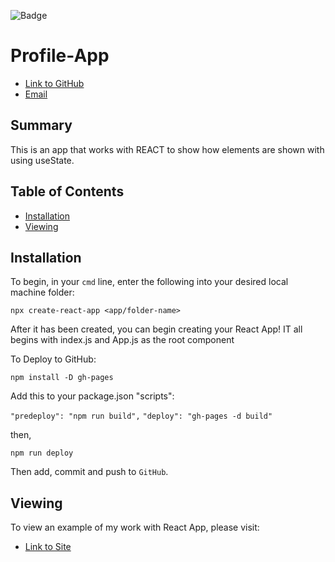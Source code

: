 ![Badge](https://img.shields.io/badge/--COOL-yellow.svg)

# Profile-App

* [Link to GitHub](https://github.com/nchow18)
* [Email](mailto:emailme@nathanchow.ca)

## Summary

This is an app that works with REACT to show how elements are shown with using useState.

## Table of Contents

- [Installation](#installation)
- [Viewing](#Viewing)


## Installation

To begin, in your `cmd` line, enter the following into your desired local machine folder:

```npx create-react-app <app/folder-name>```

After it has been created, you can begin creating your React App!  IT all begins with index.js and App.js as the root component

To Deploy to GitHub:

``npm install -D gh-pages``

Add this to your package.json "scripts":

``"predeploy": "npm run build",``
``"deploy": "gh-pages -d build"``

then,

``npm run deploy``

Then add, commit and push to ``GitHub``.

## Viewing

To view an example of my work with React App, please visit:

* [Link to Site](https://github.com/nchow18)